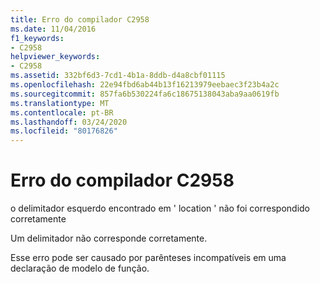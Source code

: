 ```yaml
---
title: Erro do compilador C2958
ms.date: 11/04/2016
f1_keywords:
- C2958
helpviewer_keywords:
- C2958
ms.assetid: 332bf6d3-7cd1-4b1a-8ddb-d4a8cbf01115
ms.openlocfilehash: 22e94fbd6ab44b13f16213979eebaec3f23b4a2c
ms.sourcegitcommit: 857fa6b530224fa6c18675138043aba9aa0619fb
ms.translationtype: MT
ms.contentlocale: pt-BR
ms.lasthandoff: 03/24/2020
ms.locfileid: "80176826"
---
```

# <a name="compiler-error-c2958"></a>Erro do compilador C2958

o delimitador esquerdo encontrado em ' location ' não foi correspondido corretamente

Um delimitador não corresponde corretamente.

Esse erro pode ser causado por parênteses incompatíveis em uma declaração de modelo de função.
